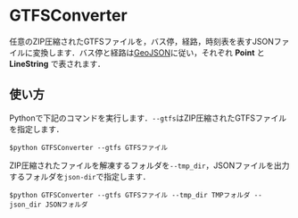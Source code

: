 # GTFSConverter

任意のZIP圧縮されたGTFSファイルを，バス停，経路，時刻表を表すJSONファイルに変換します．バス停と経路は[GeoJSON](https://geojson.org/)に従い，それぞれ **Point** と **LineString** で表されます．

## 使い方

Pythonで下記のコマンドを実行します．`--gtfs`はZIP圧縮されたGTFSファイルを指定します．

```
$python GTFSConverter --gtfs GTFSファイル
```

ZIP圧縮されたファイルを解凍するフォルダを`--tmp_dir`，JSONファイルを出力するフォルダを`json-dir`で指定します．

```
$python GTFSConverter --gtfs GTFSファイル --tmp_dir TMPフォルダ --json_dir JSONフォルダ
```
